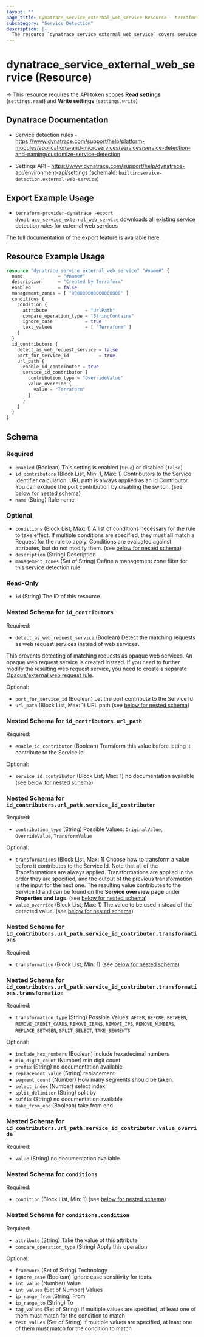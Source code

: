 ```yaml
---
layout: ""
page_title: dynatrace_service_external_web_service Resource - terraform-provider-dynatrace"
subcategory: "Service Detection"
description: |-
  The resource `dynatrace_service_external_web_service` covers service detection rules for external web services
---
```


# dynatrace_service_external_web_service (Resource)

-> This resource requires the API token scopes **Read settings** (`settings.read`) and **Write settings** (`settings.write`)

## Dynatrace Documentation

- Service detection rules - https://www.dynatrace.com/support/help/platform-modules/applications-and-microservices/services/service-detection-and-naming/customize-service-detection

- Settings API - https://www.dynatrace.com/support/help/dynatrace-api/environment-api/settings (schemaId: `builtin:service-detection.external-web-service`)

## Export Example Usage

- `terraform-provider-dynatrace -export dynatrace_service_external_web_service` downloads all existing service detection rules for external web services

The full documentation of the export feature is available [here](https://registry.terraform.io/providers/dynatrace-oss/dynatrace/latest/docs/guides/export-v2).

## Resource Example Usage

```terraform
resource "dynatrace_service_external_web_service" "#name#" {
  name             = "#name#"
  description      = "Created by Terraform"
  enabled          = false
  management_zones = [ "000000000000000000" ]
  conditions {
    condition {
      attribute              = "UrlPath"
      compare_operation_type = "StringContains"
      ignore_case            = true
      text_values            = [ "Terraform" ]
    }
  }
  id_contributors {
    detect_as_web_request_service = false
    port_for_service_id           = true
    url_path {
      enable_id_contributor = true
      service_id_contributor {
        contribution_type = "OverrideValue"
        value_override {
          value = "Terraform"
        }
      }
    }
  }
}
```

<!-- schema generated by tfplugindocs -->
## Schema

### Required

- `enabled` (Boolean) This setting is enabled (`true`) or disabled (`false`)
- `id_contributors` (Block List, Min: 1, Max: 1) Contributors to the Service Identifier calculation. URL path is always applied as an Id Contributor. You can exclude the port contribution by disabling the switch. (see [below for nested schema](#nestedblock--id_contributors))
- `name` (String) Rule name

### Optional

- `conditions` (Block List, Max: 1) A list of conditions necessary for the rule to take effect. If multiple conditions are specified, they must **all** match a Request for the rule to apply. Conditions are evaluated against attributes, but do not modify them. (see [below for nested schema](#nestedblock--conditions))
- `description` (String) Description
- `management_zones` (Set of String) Define a management zone filter for this service detection rule.

### Read-Only

- `id` (String) The ID of this resource.

<a id="nestedblock--id_contributors"></a>
### Nested Schema for `id_contributors`

Required:

- `detect_as_web_request_service` (Boolean) Detect the matching requests as web request services instead of web services.

This prevents detecting of matching requests as opaque web services. An opaque web request service is created instead. If you need to further modify the resulting web request service, you need to create a separate [Opaque/external web request rule](builtin:service-detection.full-web-request).

Optional:

- `port_for_service_id` (Boolean) Let the port contribute to the Service Id
- `url_path` (Block List, Max: 1) URL path (see [below for nested schema](#nestedblock--id_contributors--url_path))

<a id="nestedblock--id_contributors--url_path"></a>
### Nested Schema for `id_contributors.url_path`

Required:

- `enable_id_contributor` (Boolean) Transform this value before letting it contribute to the Service Id

Optional:

- `service_id_contributor` (Block List, Max: 1) no documentation available (see [below for nested schema](#nestedblock--id_contributors--url_path--service_id_contributor))

<a id="nestedblock--id_contributors--url_path--service_id_contributor"></a>
### Nested Schema for `id_contributors.url_path.service_id_contributor`

Required:

- `contribution_type` (String) Possible Values: `OriginalValue`, `OverrideValue`, `TransformValue`

Optional:

- `transformations` (Block List, Max: 1) Choose how to transform a value before it contributes to the Service Id. Note that all of the Transformations are always applied. Transformations are applied in the order they are specified, and the output of the previous transformation is the input for the next one. The resulting value contributes to the Service Id and can be found on the **Service overview page** under **Properties and tags**. (see [below for nested schema](#nestedblock--id_contributors--url_path--service_id_contributor--transformations))
- `value_override` (Block List, Max: 1) The value to be used instead of the detected value. (see [below for nested schema](#nestedblock--id_contributors--url_path--service_id_contributor--value_override))

<a id="nestedblock--id_contributors--url_path--service_id_contributor--transformations"></a>
### Nested Schema for `id_contributors.url_path.service_id_contributor.transformations`

Required:

- `transformation` (Block List, Min: 1) (see [below for nested schema](#nestedblock--id_contributors--url_path--service_id_contributor--transformations--transformation))

<a id="nestedblock--id_contributors--url_path--service_id_contributor--transformations--transformation"></a>
### Nested Schema for `id_contributors.url_path.service_id_contributor.transformations.transformation`

Required:

- `transformation_type` (String) Possible Values: `AFTER`, `BEFORE`, `BETWEEN`, `REMOVE_CREDIT_CARDS`, `REMOVE_IBANS`, `REMOVE_IPS`, `REMOVE_NUMBERS`, `REPLACE_BETWEEN`, `SPLIT_SELECT`, `TAKE_SEGMENTS`

Optional:

- `include_hex_numbers` (Boolean) include hexadecimal numbers
- `min_digit_count` (Number) min digit count
- `prefix` (String) no documentation available
- `replacement_value` (String) replacement
- `segment_count` (Number) How many segments should be taken.
- `select_index` (Number) select index
- `split_delimiter` (String) split by
- `suffix` (String) no documentation available
- `take_from_end` (Boolean) take from end



<a id="nestedblock--id_contributors--url_path--service_id_contributor--value_override"></a>
### Nested Schema for `id_contributors.url_path.service_id_contributor.value_override`

Required:

- `value` (String) no documentation available





<a id="nestedblock--conditions"></a>
### Nested Schema for `conditions`

Required:

- `condition` (Block List, Min: 1) (see [below for nested schema](#nestedblock--conditions--condition))

<a id="nestedblock--conditions--condition"></a>
### Nested Schema for `conditions.condition`

Required:

- `attribute` (String) Take the value of this attribute
- `compare_operation_type` (String) Apply this operation

Optional:

- `framework` (Set of String) Technology
- `ignore_case` (Boolean) Ignore case sensitivity for texts.
- `int_value` (Number) Value
- `int_values` (Set of Number) Values
- `ip_range_from` (String) From
- `ip_range_to` (String) To
- `tag_values` (Set of String) If multiple values are specified, at least one of them must match for the condition to match
- `text_values` (Set of String) If multiple values are specified, at least one of them must match for the condition to match
 